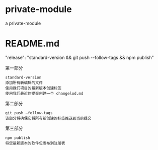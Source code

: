 # private-module

a private-module

# README.md

"release": "standard-version && git push --follow-tags && npm publish"

第一部分

```
standard-version
添加所有新编辑的文件
使用我们项目的最新版本创建标签
使用我们最近的提交创建一个 changelod.md
```

第二部分

```
git push –follow-tags
该部分将确保它将所有新创建的标签推送到当前提交
```

第三部分

```
npm publish
将您最新版本的软件包发布到注册表
```
